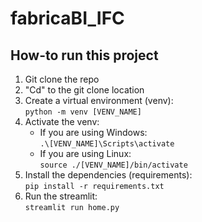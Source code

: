 # fabricaBI_IFC

## How-to run this project

1. Git clone the repo
2. "Cd" to the git clone location
3. Create a virtual environment (venv):  
   `python -m venv [VENV_NAME]`
4. Activate the venv:
   - If you are using Windows:  
     `.\[VENV_NAME]\Scripts\activate`
   - If you are using Linux:  
     `source ./[VENV_NAME]/bin/activate`
5. Install the dependencies (requirements):  
   `pip install -r requirements.txt`
6. Run the streamlit:  
   `streamlit run home.py`

